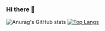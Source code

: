 ### Hi there 👋
![Anurag's GitHub stats](https://github-readme-stats.vercel.app/api?username=lorenzopalazzesi&count_private=true&theme=dark)
[![Top Langs](https://github-readme-stats.vercel.app/api/top-langs/?username=lorenzopalazzesi&layout=compact)](https://github.com/lorenzopalazzesi/github-readme-stats)

<!--
**lorenzopalazzesi/lorenzopalazzesi** is a ✨ _special_ ✨ repository because its `README.md` (this file) appears on your GitHub profile.

Here are some ideas to get you started:

- 🔭 I’m currently working on ...
- 🌱 I’m currently learning ...
- 👯 I’m looking to collaborate on ...
- 🤔 I’m looking for help with ...
- 💬 Ask me about ...
- 📫 How to reach me: ...
- 😄 Pronouns: ...
- ⚡ Fun fact: ...
-->
